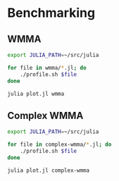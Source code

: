 # Benchmarking

## WMMA

```bash
export JULIA_PATH=~/src/julia

for file in wmma/*.jl; do
    ./profile.sh $file
done

julia plot.jl wmma
```

## Complex WMMA

```bash
export JULIA_PATH=~/src/julia

for file in complex-wmma/*.jl; do
    ./profile.sh $file
done

julia plot.jl complex-wmma
```
